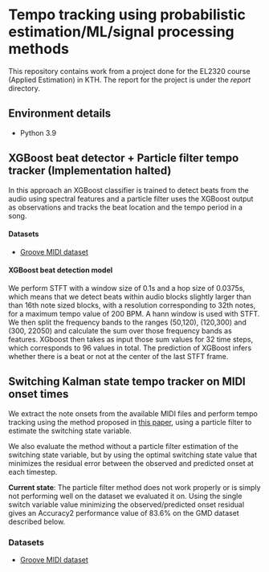# Tempo tracking using probabilistic estimation/ML/signal processing methods

This repository contains work from a project done for the EL2320 course (Applied Estimation) in KTH. The report for the project is under the *report* directory.

## Environment details

* Python 3.9

## XGBoost beat detector + Particle filter tempo tracker (Implementation halted)

In this approach an XGBoost classifier is trained to detect beats from the audio using spectral features and a particle filter uses the XGBoost output as observations and tracks the beat location and the tempo period in a song.

#### Datasets

* [Groove MIDI dataset](https://magenta.tensorflow.org/datasets/groove#midi-data)

#### XGBoost beat detection model 


We perform STFT with a window size of 0.1s and a hop size of 0.0375s, which means that we detect beats within audio blocks slightly larger than than 16th note sized blocks, with a resolution corresponding to 32th notes, for a maximum tempo value of 200 BPM. A hann window is used with STFT. We then split the frequency bands to the ranges (50,120), (120,300) and (300, 22050) and calculate the sum over those frequency bands as features. XGboost then takes as input those sum values for 32 time steps, which corresponds to 96 values in total. The prediction of XGBoost infers whether there is a beat or not at the center of the last STFT frame.

## Switching Kalman state tempo tracker on MIDI onset times

We extract the note onsets from the available MIDI files and perform tempo tracking using the method proposed in [this paper](https://citeseerx.ist.psu.edu/viewdoc/download?doi=10.1.1.217.32&rep=rep1&type=pdf), using a particle filter to estimate the switching state variable.

We also evaluate the method without a particle filter estimation of the switching state variable, but by using the optimal switching state value that minimizes the residual error between the observed and predicted onset at each timestep. 

**Current state**: The particle filter method does not work properly or is simply not performing well on the dataset we evaluated it on. Using the single switch variable value minimizing the observed/predicted onset residual gives an Accuracy2 performance value of 83.6% on the GMD dataset described below.

### Datasets

* [Groove MIDI dataset](https://magenta.tensorflow.org/datasets/groove#midi-data)
